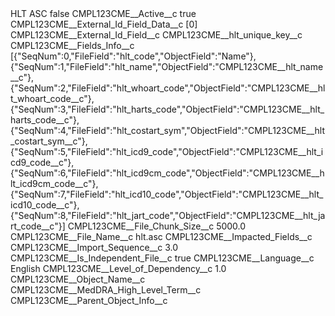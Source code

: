<?xml version="1.0" encoding="UTF-8"?>
<CustomMetadata xmlns="http://soap.sforce.com/2006/04/metadata" xmlns:xsi="http://www.w3.org/2001/XMLSchema-instance" xmlns:xsd="http://www.w3.org/2001/XMLSchema">
    <label>HLT ASC</label>
    <protected>false</protected>
    <values>
        <field>CMPL123CME__Active__c</field>
        <value xsi:type="xsd:boolean">true</value>
    </values>
    <values>
        <field>CMPL123CME__External_Id_Field_Data__c</field>
        <value xsi:type="xsd:string">[0]</value>
    </values>
    <values>
        <field>CMPL123CME__External_Id_Field__c</field>
        <value xsi:type="xsd:string">CMPL123CME__hlt_unique_key__c</value>
    </values>
    <values>
        <field>CMPL123CME__Fields_Info__c</field>
        <value xsi:type="xsd:string">[{&quot;SeqNum&quot;:0,&quot;FileField&quot;:&quot;hlt_code&quot;,&quot;ObjectField&quot;:&quot;Name&quot;},
{&quot;SeqNum&quot;:1,&quot;FileField&quot;:&quot;hlt_name&quot;,&quot;ObjectField&quot;:&quot;CMPL123CME__hlt_name__c&quot;},
{&quot;SeqNum&quot;:2,&quot;FileField&quot;:&quot;hlt_whoart_code&quot;,&quot;ObjectField&quot;:&quot;CMPL123CME__hlt_whoart_code__c&quot;},
{&quot;SeqNum&quot;:3,&quot;FileField&quot;:&quot;hlt_harts_code&quot;,&quot;ObjectField&quot;:&quot;CMPL123CME__hlt_harts_code__c&quot;},
{&quot;SeqNum&quot;:4,&quot;FileField&quot;:&quot;hlt_costart_sym&quot;,&quot;ObjectField&quot;:&quot;CMPL123CME__hlt_costart_sym__c&quot;},
{&quot;SeqNum&quot;:5,&quot;FileField&quot;:&quot;hlt_icd9_code&quot;,&quot;ObjectField&quot;:&quot;CMPL123CME__hlt_icd9_code__c&quot;},
{&quot;SeqNum&quot;:6,&quot;FileField&quot;:&quot;hlt_icd9cm_code&quot;,&quot;ObjectField&quot;:&quot;CMPL123CME__hlt_icd9cm_code__c&quot;},
{&quot;SeqNum&quot;:7,&quot;FileField&quot;:&quot;hlt_icd10_code&quot;,&quot;ObjectField&quot;:&quot;CMPL123CME__hlt_icd10_code__c&quot;},
{&quot;SeqNum&quot;:8,&quot;FileField&quot;:&quot;hlt_jart_code&quot;,&quot;ObjectField&quot;:&quot;CMPL123CME__hlt_jart_code__c&quot;}]</value>
    </values>
    <values>
        <field>CMPL123CME__File_Chunk_Size__c</field>
        <value xsi:type="xsd:double">5000.0</value>
    </values>
    <values>
        <field>CMPL123CME__File_Name__c</field>
        <value xsi:type="xsd:string">hlt.asc</value>
    </values>
    <values>
        <field>CMPL123CME__Impacted_Fields__c</field>
        <value xsi:nil="true"/>
    </values>
    <values>
        <field>CMPL123CME__Import_Sequence__c</field>
        <value xsi:type="xsd:double">3.0</value>
    </values>
    <values>
        <field>CMPL123CME__Is_Independent_File__c</field>
        <value xsi:type="xsd:boolean">true</value>
    </values>
    <values>
        <field>CMPL123CME__Language__c</field>
        <value xsi:type="xsd:string">English</value>
    </values>
    <values>
        <field>CMPL123CME__Level_of_Dependency__c</field>
        <value xsi:type="xsd:double">1.0</value>
    </values>
    <values>
        <field>CMPL123CME__Object_Name__c</field>
        <value xsi:type="xsd:string">CMPL123CME__MedDRA_High_Level_Term__c</value>
    </values>
    <values>
        <field>CMPL123CME__Parent_Object_Info__c</field>
        <value xsi:nil="true"/>
    </values>
</CustomMetadata>
